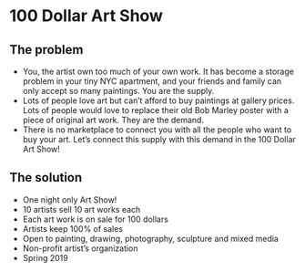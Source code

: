 # 100 Dollar Art Show

## The problem

- You, the artist own too much of your own work. It has become a storage problem in your tiny NYC apartment, and your friends and family can only accept so many paintings. You are the supply.
- Lots of people love art but can’t afford to buy paintings at gallery prices.  Lots of people would love to replace their old Bob Marley poster with a piece of original art work. They are the demand.
- There is no marketplace to connect you with all the people who want to buy your art. Let’s connect this supply with this demand in the 100 Dollar Art Show!

## The solution
               
- One night only Art Show!
- 10 artists sell 10 art works each
- Each art work is on sale for 100 dollars
- Artists keep 100% of sales​
- Open to painting, drawing, photography, sculpture and mixed media
- Non-profit artist’s organization
- Spring 2019

